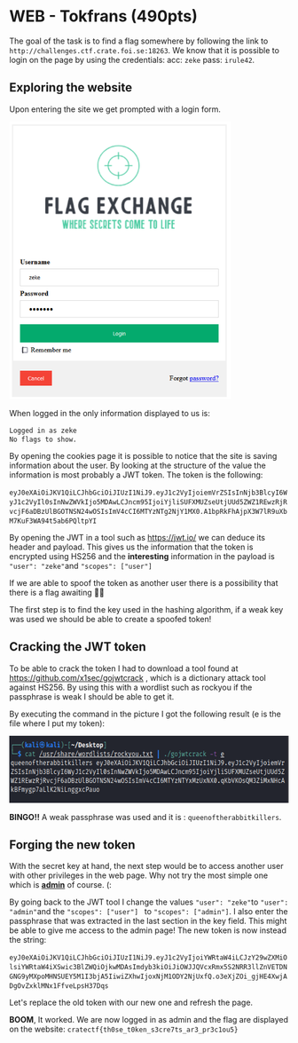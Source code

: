 # WEB - Tokfrans (490pts)

The goal of the task is to find a flag somewhere by following the link to `http://challenges.ctf.crate.foi.se:18263`. We know that it is possible to login on the page by using the credentials:
acc: `zeke`
pass: `irule42`.

## Exploring the website

Upon entering the site we get prompted with a login form.

<img src="https://raw.githubusercontent.com/Liimpo/Writeups/main/FOI%202021/images/tokfrans_1.png" alt="MarineGEO circle logo" style="height: 500px; width:400px;"/>

When logged in the only information displayed to us is: 

```
Logged in as zeke
No flags to show. 
```

By opening the cookies page it is possible to notice that the site is saving information about the user. By looking at the structure of the value the information is most probably a JWT token. The token is the following:

`eyJ0eXAiOiJKV1QiLCJhbGciOiJIUzI1NiJ9.eyJ1c2VyIjoiemVrZSIsInNjb3BlcyI6WyJ1c2VyIl0sInNwZWVkIjo5MDAwLCJncm95IjoiYjliSUFXMUZseUtjUUd5ZWZ1REwzRjRvcjF6aDBzUlBGOTNSN24wOSIsImV4cCI6MTYzNTg2NjY1MX0.A1bpRkFhAjpX3W7lR9uXbM7KuF3WA94t5ab6PQltpYI`

By opening the JWT in a tool such as https://jwt.io/ we can deduce its header and payload. This gives us the information that the token is encrypted using HS256 and the __interesting__ information in the payload is `"user": "zeke"`and `"scopes": ["user"]`

If we are able to spoof the token as another user there is a possibility that there is a flag awaiting 🥳🥳

The first step is to find the key used in the hashing algorithm, if a weak key was used we should be able to create a spoofed token!



## Cracking the JWT token

To be able to crack the token I had to download a tool found at https://github.com/x1sec/gojwtcrack , which is a dictionary attack tool against HS256. By using this with a wordlist such as rockyou if the passphrase is weak I should be able to get it.

By executing the command in the picture I got the following result (e is the file where I put my token):

<img src="https://raw.githubusercontent.com/Liimpo/Writeups/main/FOI%202021/images/tokfrans_2.png" alt="MarineGEO circle logo" style="height: 121px; width:628px;"/>

**BINGO!!** A weak passphrase was used and it is : `queenoftherabbitkillers`. 



## Forging the new token

With the secret key at hand, the next step would be to access another user with other privileges in the web page. Why not try the most simple one which is <u>__admin__</u> of course. (:

By going back to the JWT tool I change the values `"user": "zeke"`to `"user": "admin"`and the `"scopes": ["user"] ` to `"scopes": ["admin"]`. I also enter the passphrase that was extracted in the last section in the key field. This might be able to give me access to the admin page! The new token is now instead the string:

`eyJ0eXAiOiJKV1QiLCJhbGciOiJIUzI1NiJ9.eyJ1c2VyIjoiYWRtaW4iLCJzY29wZXMiOlsiYWRtaW4iXSwic3BlZWQiOjkwMDAsImdyb3kiOiJiOWJJQVcxRmx5S2NRR3llZnVETDNGNG9yMXpoMHNSUEY5M1I3bjA5IiwiZXhwIjoxNjM1ODY2NjUxfQ.o3eXjZOi_gjHE4XwjADgOvZxklMNx1FfveLpsH37Dqs`

Let's replace the old token with our new one and refresh the page.

**BOOM**, It worked. We are now logged in as admin and the flag are displayed on the website: `cratectf{th0se_t0ken_s3cre7ts_ar3_pr3c1ou5}        `

